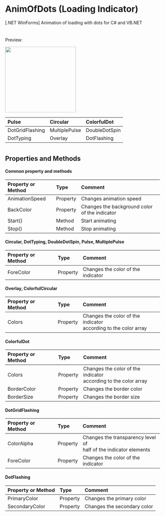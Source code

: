 
# AnimOfDots (Loading Indicator)
[.NET WinForms] Animation of loading with dots for C# and VB.NET
#
Preview:

<img src="https://raw.githubusercontent.com/mt-alts/AnimOfDots/main/preview.gif" width=230 height=214/>

| Pulse | Circular | ColorfulDot |
| :-------- | :------- | :------------------------- |
| DotGridFlashing | MultiplePulse | DoubleDotSpin |
| DotTyping | Overlay | DotFlashing |

#

## Properties and Methods
#### Common property and methods
| Property or Method | Type      | Comment                |
| :-------- | :------- | :------------------------- |
| AnimationSpeed | Property | Changes animation speed |
| BackColor | Property | Changes the background color of the indicator |
| Start() | Method | Start animating |
| Stop() | Method | Stop animating |

#### Circular, DotTyping, DoubleDotSpin, Pulse, MultiplePulse
| Property or Method | Type      | Comment                |
| :-------- | :------- | :------------------------- |
| ForeColor | Property | Changes the color of the indicator |

#### Overlay, ColorfulCircular
| Property or Method | Type      | Comment                |
| :-------- | :------- | :------------------------- |
| Colors | Property | Changes the color of the indicator <br /> according to the color array |
  
#### ColorfulDot
| Property or Method | Type      | Comment                |
| :-------- | :------- | :------------------------- |
| Colors | Property | Changes the color of the indicator <br /> according to the color array |
| BorderColor | Property | Changes the border color |
| BorderSize  | Property  | Changes the border size |
 
#### DotGridFlashing
| Property or Method | Type      | Comment                |
| :-------- | :------- | :------------------------- |
| ColorAlpha | Property | Changes the transparency level of <br /> half of the indicator elements |
| ForeColor | Property | Changes the color of the indicator  |

#### DotFlashing
| Property or Method | Type      | Comment                |
| :-------- | :------- | :------------------------- |
| PrimaryColor | Property | Changes the primary color         |
| SecondaryColor | Property | Changes the secondary color     |
